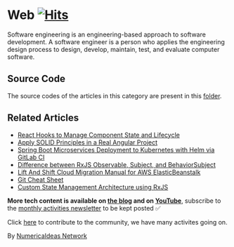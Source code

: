 # Web&nbsp;[![Hits](https://hits.seeyoufarm.com/api/count/incr/badge.svg?url=https%3A%2F%2Fgithub.com%2Fnumerica-ideas%2Fcommunity%2Ftree%2Fmaster%2Fweb&count_bg=%2379C83D&title_bg=%23555555&icon=&icon_color=%23E7E7E7&title=hits&edge_flat=false)](https://numericaideas.com/blog/tag/software-engineering)

Software engineering is an engineering-based approach to software development. A software engineer is a person who applies the engineering design process to design, develop, maintain, test, and evaluate computer software.

## Source Code
The source codes of the articles in this category are present in this [folder](./).

## Related Articles
<!-- TAG-POSTS-LIST:START -->
- [React Hooks to Manage Component State and Lifecycle](https://numericaideas.com/blog/react-hooks/)
- [Apply SOLID Principles in a Real Angular Project](https://numericaideas.com/blog/solid-principles-in-angular-cheat-sheet/)
- [Spring Boot Microservices Deployment to Kubernetes with Helm via GitLab CI](https://numericaideas.com/blog/springboot-microservices-deployment-kubernetes-helm-gitlabci/)
- [Difference between RxJS Observable, Subject, and BehaviorSubject](https://numericaideas.com/blog/difference-between-rxjs-observable-subject-and-behaviorsubject/)
- [Lift And Shift Cloud Migration Manual for AWS ElasticBeanstalk](https://numericaideas.com/blog/lift-and-shift-cloud-migration-manual-aws-elasticbeanstalk/)
- [Git Cheat Sheet](https://numericaideas.com/blog/git-cheat-sheet/)
- [Custom State Management Architecture using RxJS](https://numericaideas.com/blog/custom-rxjs-store-architecture/)
<!-- TAG-POSTS-LIST:END -->

**More tech content is available on [the blog](https://numericaideas.com/blog/) and on [YouTube](https://www.youtube.com/@numericaideas/channels?sub_confirmation=1)**, subscribe to the [monthly activities newsletter](https://numericaideas.com/news/) to be kept posted ✅

Click [here](https://numericaideas.com/#activities) to contribute to the community, we have many activites going on.

By [NumericaIdeas Network](https://numericaideas.com)
